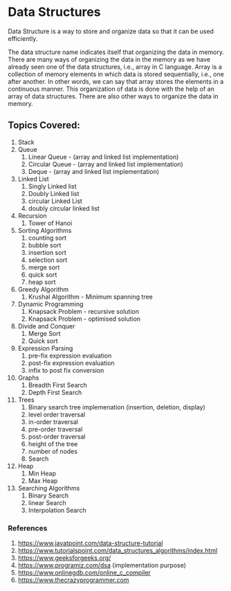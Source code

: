# Data Structures
Data Structure is a way to store and organize data so that it can be used efficiently.

The data structure name indicates itself that organizing the data in memory. There are many ways of organizing the data in the memory as we have already seen one of the data structures, i.e., array in C language. Array is a collection of memory elements in which data is stored sequentially, i.e., one after another. In other words, we can say that array stores the elements in a continuous manner. This organization of data is done with the help of an array of data structures. There are also other ways to organize the data in memory. 

## Topics Covered:
1. Stack 
2. Queue 
    1. Linear Queue - (array and linked list implementation)
    2. Circular Queue - (array and linked list implementation)
    3. Deque - (array and linked list implementation)
3. Linked List
    1. Singly Linked list
    2. Doubly Linked list
    3. circular Linked List
    4. doubly circular linked list
4. Recursion
    1. Tower of Hanoi
5. Sorting Algorithms
    1. counting sort
    2. bubble sort
    3. insertion sort
    4. selection sort
    5. merge sort
    6. quick sort
    7. heap sort
6. Greedy Algorithm
     1. Krushal Algorithm  - Minimum spanning tree
7. Dynamic Programming
     1. Knapsack Problem - recursive solution
     2. Knapsack Problem - optimised solution
8. Divide and Conquer
     1. Merge Sort
     2. Quick sort
9. Expression Parsing
     1. pre-fix expression evaluation
     2. post-fix expression evaluation
     3. infix to post fix conversion
10. Graphs
     1. Breadth First Search
     2. Depth First Search
11. Trees
     1. Binary search tree implemenation (insertion, deletion, display)
     2. level order traversal
     3. in-order traversal
     4. pre-order traversal
     5. post-order traversal
     6. height of the tree
     7. number of nodes
     8. Search
12. Heap
     1. Min Heap
     2. Max Heap
13. Searching Algorithms
     1. Binary Search
     2. linear Search
     3. Interpolation Search


### References
1. https://www.javatpoint.com/data-structure-tutorial
2. https://www.tutorialspoint.com/data_structures_algorithms/index.html
3. https://www.geeksforgeeks.org/
4. https://www.programiz.com/dsa (implementation purpose)
5. https://www.onlinegdb.com/online_c_compiler
6. https://www.thecrazyprogrammer.com
